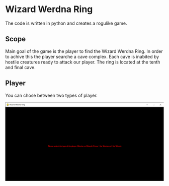 # Wizard Werdna Ring
The code is written in python and creates a rogulike game. 
## Scope
Main goal of the game is the player to find the Wizard Werdna Ring. In order to achive this the player searche a cave complex. Each cave is inabited by hostile creatures ready to attack our player. The ring is located at the tenth and final cave.

## Player
You can chose between two types of player.

![Wizard_Werdna_Ring](images\Wizard_Werdna_Ring.png)